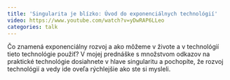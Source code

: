 ```yaml
---
title: 'Singularita je blízko: Úvod do exponenciálnych technológií'
video: https://www.youtube.com/watch?v=yDwRAP6LLeo
categories: talk
---
```


Čo znamená exponenciálny rozvoj a ako môžeme v živote a v technológií tieto technológie použiť? V mojej prednáške s množstvom odkazov na praktické technológie dosiahnete v hlave singularitu a pochopíte, že rozvoj technológií a vedy ide oveľa rýchlejšie ako ste si mysleli.


